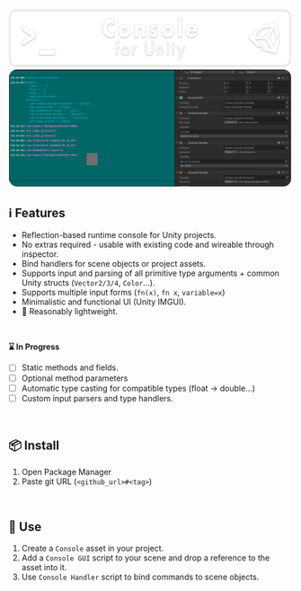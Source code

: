 ![](/.github/banner.png?raw=true "")
![](/.github/gallery.png?raw=true "")


## ℹ️ Features

* Reflection-based runtime console for Unity projects.
* No extras required - usable with existing code and wireable through inspector.
* Bind handlers for scene objects or project assets.
* Supports input and parsing of all primitive type arguments + common Unity structs (`Vector2/3/4`, `Color`...).
* Supports multiple input forms (`fn(x)`, `fn x`, `variable=x`)
* Minimalistic and functional UI (Unity IMGUI).
* 🤞 Reasonably lightweight.
<br/>


**⌛ In Progress**

* [ ] Static methods and fields.
* [ ] Optional method parameters
* [ ] Automatic type casting for compatible types (float -> double...)
* [ ] Custom input parsers and type handlers.

<br/>

## 📦 Install

1. Open Package Manager
2. Paste git URL (`<github_url>#<tag>`)


<br/>

## 🚀 Use


1. Create a `Console` asset in your project.
2. Add a `Console GUI` script to your scene and drop a reference to the asset into it.
3. Use `Console Handler` script to bind commands to scene objects.


